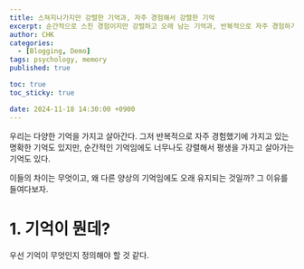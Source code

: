 ```yaml
---
title: 스쳐지나가지만 강렬한 기억과, 자주 경험해서 강렬한 기억 
excerpt: 순간적으로 스친 경험이지만 강렬하고 오래 남는 기억과, 반복적으로 자주 경험하기 때문에 강렬하고 오래 남는 기억은 어떤 차이점이 있을까? 
author: CHK
categories:
  - [Blogging, Demo]
tags: psychology, memory
published: true

toc: true
toc_sticky: true

date: 2024-11-18 14:30:00 +0900
---
```


우리는 다양한 기억을 가지고 살아간다. 
그저 반복적으로 자주 경험했기에 가지고 있는 명확한 기억도 있지만, 
순간적인 기억임에도 너무나도 강렬해서 평생을 가지고 살아가는 기억도 있다. 

이들의 차이는 무엇이고, 왜 다른 양상의 기억임에도 오래 유지되는 것일까? 
그 이유를 들여다보자. 


# 1. 기억이 뭔데? 

우선 기억이 무엇인지 정의해야 할 것 같다. 

